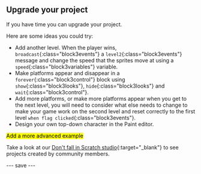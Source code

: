 ## Upgrade your project

If you have time you can upgrade your project. 

Here are some ideas you could try:
- Add another level. When the player wins, `broadcast`{:class="block3events"} a `level2`{:class="block3events"} message and change the speed that the sprites move at using a `speed`{:class="block3variables"} variable.
- Make platforms appear and disappear in a `forever`{:class="block3control"} block using `show`{:class="block3looks"}, `hide`{:class="block3looks"} and `wait`{:class="block3control"}.
- Add more platforms, or make more platforms appear when you get to the next level, you will need to consider what else needs to change to make your game work on the second level and reset correctly to the first level `when flag clicked`{:class="block3events"}.
- Design your own top-down character in the Paint editor.

<mark> Add a more advanced example </mark>

Take a look at our [Don't fall in Scratch studio](https://scratch.mit.edu/studios/29601182){:target="_blank"} to see projects created by community members.

--- save ---